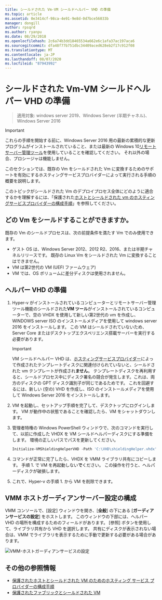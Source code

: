 ```yaml
---
title: シールドされた Vm-VM シールドヘルパー VHD の準備
ms.topic: article
ms.assetid: 0e3414cf-98ca-4e91-9e8d-0d7bce56033b
manager: dongill
author: rpsqrd
ms.author: ryanpu
ms.date: 08/29/2018
ms.openlocfilehash: 2c6a74b3dd18465534a662e6c1afa37ac197aca6
ms.sourcegitcommit: dfa48f77b751dbc34409aced628eb2f17c912f08
ms.translationtype: MT
ms.contentlocale: ja-JP
ms.lasthandoff: 08/07/2020
ms.locfileid: "87943992"
---
```

# <a name="shielded-vms---preparing-a-vm-shielding-helper-vhd"></a>シールドされた Vm-VM シールドヘルパー VHD の準備

>適用対象: windows server 2019、Windows Server (半期チャネル)、Windows Server 2016

> [!IMPORTANT]
> これらの手順を開始する前に、Windows Server 2016 用の最新の累積的な更新プログラムがインストールされていること、または最新の Windows 10[リモートサーバー管理ツール](https://www.microsoft.com/download/details.aspx?id=45520)を使用していることを確認してください。 それ以外の場合、プロシージャは機能しません。

このセクションでは、既存の Vm をシールドされた Vm に変換するためのサポートを有効にするホスティングサービスプロバイダーによって実行される手順の概要を説明します。

このトピックがシールドされた Vm のデプロイプロセス全体にどのように適合するかを理解するには、「保護された[ホストとシールドされた vm のホスティングサービスプロバイダーの構成手順](guarded-fabric-configuration-scenarios-for-shielded-vms-overview.md)」を参照してください。

## <a name="which-vms-can-be-shielded"></a>どの Vm をシールドすることができますか。

既存の Vm のシールドプロセスは、次の前提条件を満たす Vm でのみ使用できます。

- ゲスト OS は、Windows Server 2012、2012 R2、2016、または半期チャネルリリースです。 既存の Linux Vm をシールドされた Vm に変換することはできません。
- VM は第2世代の VM (UEFI ファームウェア)
- VM では、OS ボリュームに差分ディスクは使用されません。

## <a name="prepare-helper-vhd"></a>ヘルパー VHD の準備

1.  Hyper-v がインストールされているコンピューターとリモートサーバー管理ツール機能のシールドされた**VM ツール**がインストールされているコンピューターで、空の VHDX を使用して新しい第2世代の vm を作成し、WINDOWS server ISO のインストールメディアを使用して windows server 2016 をインストールします。 この VM はシールドされていないため、Server Core またはデスクトップエクスペリエンス搭載サーバーを実行する必要があります。

    > [!IMPORTANT]
    > VM シールドヘルパー VHD は、[ホスティングサービスプロバイダー](guarded-fabric-create-a-shielded-vm-template.md)によって作成されたテンプレートディスクに関連付けられていないと、シールドされた vm テンプレートが作成され**ません**。 テンプレートディスクを再利用すると、シールドプロセス中にディスク署名の競合が発生します。これは、両方のディスクの GPT ディスク識別子が同じであるためです。 これを回避するには、新しい (空の) VHD を作成し、ISO のインストールメディアを使用して Windows Server 2016 をインストールします。

2.  VM を起動し、セットアップ手順を完了して、デスクトップにログインします。 VM が動作中の状態であることを確認したら、VM をシャットダウンします。

3.  管理者特権の Windows PowerShell ウィンドウで、次のコマンドを実行して、以前に作成した VHDX を VM シールドヘルパーディスクにする準備をします。 環境の正しいパスでパスを更新してください。

    ```powershell
    Initialize-VMShieldingHelperVHD -Path 'C:\VHD\shieldingHelper.vhdx'
    ```

4.  コマンドが正常に完了したら、VHDX を VMM ライブラリ共有にコピーします。 手順 1. で VM を再起動しない**で**ください。 この操作を行うと、ヘルパーディスクが破損します。

5.  これで、Hyper-v の手順 1. から VM を削除できます。

## <a name="configure-vmm-host-guardian-server-settings"></a>VMM ホストガーディアンサーバー設定の構成

VMM コンソールで、[設定] ウィンドウを開き、[**全般**] の下にある [**ガーディアンサービスの設定**] をホストします。 このウィンドウの下部には、ヘルパー VHD の場所を構成するためのフィールドがあります。 [参照] ボタンを使用して、ライブラリ共有から VHD を選択します。 共有にディスクが表示されない場合は、VMM でライブラリを表示するために手動で更新する必要がある場合があります。

![VMM-ホストガーディアンサービスの設定](../media/Guarded-Fabric-Shielded-VM/guarded-host-vmm-hgs-settings-01.png)

## <a name="additional-references"></a>その他の参照情報

- [保護されたホストとシールドされた VM のためのホスティング サービス プロバイダーの構成手順](guarded-fabric-configuration-scenarios-for-shielded-vms-overview.md)
- [保護されたファブリックとシールドされた VM](guarded-fabric-and-shielded-vms-top-node.md)
